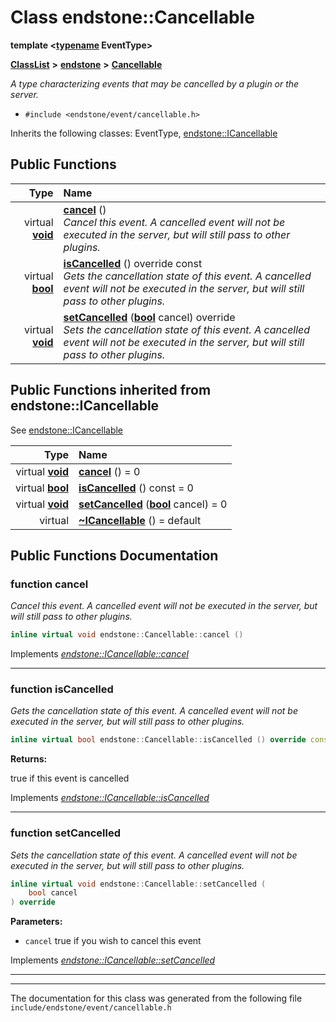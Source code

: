 

# Class endstone::Cancellable

**template &lt;[**typename**](classendstone_1_1Vector.md) EventType&gt;**



[**ClassList**](annotated.md) **>** [**endstone**](namespaceendstone.md) **>** [**Cancellable**](classendstone_1_1Cancellable.md)



_A type characterizing events that may be cancelled by a plugin or the server._ 

* `#include <endstone/event/cancellable.h>`



Inherits the following classes: EventType,  [endstone::ICancellable](classendstone_1_1ICancellable.md)






















































## Public Functions

| Type | Name |
| ---: | :--- |
| virtual [**void**](classendstone_1_1Vector.md) | [**cancel**](#function-cancel) () <br>_Cancel this event. A cancelled event will not be executed in the server, but will still pass to other plugins._  |
| virtual [**bool**](classendstone_1_1Vector.md) | [**isCancelled**](#function-iscancelled) () override const<br>_Gets the cancellation state of this event. A cancelled event will not be executed in the server, but will still pass to other plugins._  |
| virtual [**void**](classendstone_1_1Vector.md) | [**setCancelled**](#function-setcancelled) ([**bool**](classendstone_1_1Vector.md) cancel) override<br>_Sets the cancellation state of this event. A cancelled event will not be executed in the server, but will still pass to other plugins._  |


## Public Functions inherited from endstone::ICancellable

See [endstone::ICancellable](classendstone_1_1ICancellable.md)

| Type | Name |
| ---: | :--- |
| virtual [**void**](classendstone_1_1Vector.md) | [**cancel**](classendstone_1_1ICancellable.md#function-cancel) () = 0<br> |
| virtual [**bool**](classendstone_1_1Vector.md) | [**isCancelled**](classendstone_1_1ICancellable.md#function-iscancelled) () const = 0<br> |
| virtual [**void**](classendstone_1_1Vector.md) | [**setCancelled**](classendstone_1_1ICancellable.md#function-setcancelled) ([**bool**](classendstone_1_1Vector.md) cancel) = 0<br> |
| virtual  | [**~ICancellable**](classendstone_1_1ICancellable.md#function-icancellable) () = default<br> |






















































## Public Functions Documentation




### function cancel 

_Cancel this event. A cancelled event will not be executed in the server, but will still pass to other plugins._ 
```C++
inline virtual void endstone::Cancellable::cancel () 
```



Implements [*endstone::ICancellable::cancel*](classendstone_1_1ICancellable.md#function-cancel)


<hr>



### function isCancelled 

_Gets the cancellation state of this event. A cancelled event will not be executed in the server, but will still pass to other plugins._ 
```C++
inline virtual bool endstone::Cancellable::isCancelled () override const
```





**Returns:**

true if this event is cancelled 





        
Implements [*endstone::ICancellable::isCancelled*](classendstone_1_1ICancellable.md#function-iscancelled)


<hr>



### function setCancelled 

_Sets the cancellation state of this event. A cancelled event will not be executed in the server, but will still pass to other plugins._ 
```C++
inline virtual void endstone::Cancellable::setCancelled (
    bool cancel
) override
```





**Parameters:**


* `cancel` true if you wish to cancel this event 




        
Implements [*endstone::ICancellable::setCancelled*](classendstone_1_1ICancellable.md#function-setcancelled)


<hr>

------------------------------
The documentation for this class was generated from the following file `include/endstone/event/cancellable.h`

